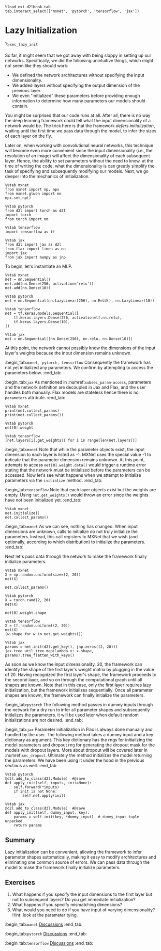 ```{.python .input}
%load_ext d2lbook.tab
tab.interact_select(['mxnet', 'pytorch', 'tensorflow', 'jax'])
```

# Lazy Initialization
:label:`sec_lazy_init`

So far, it might seem that we got away
with being sloppy in setting up our networks.
Specifically, we did the following unintuitive things,
which might not seem like they should work:

* We defined the network architectures
  without specifying the input dimensionality.
* We added layers without specifying
  the output dimension of the previous layer.
* We even "initialized" these parameters
  before providing enough information to determine
  how many parameters our models should contain.

You might be surprised that our code runs at all.
After all, there is no way the deep learning framework
could tell what the input dimensionality of a network would be.
The trick here is that the framework *defers initialization*,
waiting until the first time we pass data through the model,
to infer the sizes of each layer on the fly.


Later on, when working with convolutional neural networks,
this technique will become even more convenient
since the input dimensionality
(i.e., the resolution of an image)
will affect the dimensionality
of each subsequent layer.
Hence, the ability to set parameters
without the need to know,
at the time of writing the code,
what the dimensionality is
can greatly simplify the task of specifying
and subsequently modifying our models.
Next, we go deeper into the mechanics of initialization.

```{.python .input}
%%tab mxnet
from mxnet import np, npx
from mxnet.gluon import nn
npx.set_np()
```

```{.python .input}
%%tab pytorch
from d2l import torch as d2l
import torch
from torch import nn
```

```{.python .input}
%%tab tensorflow
import tensorflow as tf
```

```{.python .input}
%%tab jax
from d2l import jax as d2l
from flax import linen as nn
import jax
from jax import numpy as jnp
```

To begin, let's instantiate an MLP.

```{.python .input}
%%tab mxnet
net = nn.Sequential()
net.add(nn.Dense(256, activation='relu'))
net.add(nn.Dense(10))
```

```{.python .input}
%%tab pytorch
net = nn.Sequential(nn.LazyLinear(256), nn.ReLU(), nn.LazyLinear(10))
```

```{.python .input}
%%tab tensorflow
net = tf.keras.models.Sequential([
    tf.keras.layers.Dense(256, activation=tf.nn.relu),
    tf.keras.layers.Dense(10),
])
```

```{.python .input}
%%tab jax
net = nn.Sequential([nn.Dense(256), nn.relu, nn.Dense(10)])
```

At this point, the network cannot possibly know
the dimensions of the input layer's weights
because the input dimension remains unknown.

:begin_tab:`mxnet, pytorch, tensorflow`
Consequently the framework has not yet initialized any parameters.
We confirm by attempting to access the parameters below.
:end_tab:

:begin_tab:`jax`
As mentioned in :numref:`subsec_param-access`, parameters and the network definition are decoupled
in Jax and Flax, and the user handles both manually. Flax models are stateless
hence there is no `parameters` attribute.
:end_tab:

```{.python .input}
%%tab mxnet
print(net.collect_params)
print(net.collect_params())
```

```{.python .input}
%%tab pytorch
net[0].weight
```

```{.python .input}
%%tab tensorflow
[net.layers[i].get_weights() for i in range(len(net.layers))]
```

:begin_tab:`mxnet`
Note that while the parameter objects exist,
the input dimension to each layer is listed as -1.
MXNet uses the special value -1 to indicate
that the parameter dimension remains unknown.
At this point, attempts to access `net[0].weight.data()`
would trigger a runtime error stating that the network
must be initialized before the parameters can be accessed.
Now let's see what happens when we attempt to initialize
parameters via the `initialize` method.
:end_tab:

:begin_tab:`tensorflow`
Note that each layer objects exist but the weights are empty.
Using `net.get_weights()` would throw an error since the weights
have not been initialized yet.
:end_tab:

```{.python .input}
%%tab mxnet
net.initialize()
net.collect_params()
```

:begin_tab:`mxnet`
As we can see, nothing has changed.
When input dimensions are unknown,
calls to initialize do not truly initialize the parameters.
Instead, this call registers to MXNet that we wish
(and optionally, according to which distribution)
to initialize the parameters.
:end_tab:

Next let's pass data through the network
to make the framework finally initialize parameters.

```{.python .input}
%%tab mxnet
X = np.random.uniform(size=(2, 20))
net(X)

net.collect_params()
```

```{.python .input}
%%tab pytorch
X = torch.rand(2, 20)
net(X)

net[0].weight.shape
```

```{.python .input}
%%tab tensorflow
X = tf.random.uniform((2, 20))
net(X)
[w.shape for w in net.get_weights()]
```

```{.python .input}
%%tab jax
params = net.init(d2l.get_key(), jnp.zeros((2, 20)))
jax.tree_util.tree_map(lambda x: x.shape, params).tree_flatten_with_keys()
```

As soon as we know the input dimensionality,
20,
the framework can identify the shape of the first layer's weight matrix by plugging in the value of 20.
Having recognized the first layer's shape, the framework proceeds
to the second layer,
and so on through the computational graph
until all shapes are known.
Note that in this case,
only the first layer requires lazy initialization,
but the framework initializes sequentially.
Once all parameter shapes are known,
the framework can finally initialize the parameters.

:begin_tab:`pytorch`
The following method
passes in dummy inputs
through the network
for a dry run
to infer all parameter shapes
and subsequently initializes the parameters.
It will be used later when default random initializations are not desired.
:end_tab:

:begin_tab:`jax`
Parameter initialization in Flax is always done manually and handled by the
user. The following method takes a dummy input and a key dictionary as argument.
This key dictionary has the rngs for initializing the model parameters
and dropout rng for generating the dropout mask for the models with
dropout layers. More about dropout will be covered later in :numref:`sec_dropout`.
Ultimately the method initializes the model returning the parameters.
We have been using it under the hood in the previous sections as well.
:end_tab:

```{.python .input}
%%tab pytorch
@d2l.add_to_class(d2l.Module)  #@save
def apply_init(self, inputs, init=None):
    self.forward(*inputs)
    if init is not None:
        self.net.apply(init)
```

```{.python .input}
%%tab jax
@d2l.add_to_class(d2l.Module)  #@save
def apply_init(self, dummy_input, key):
    params = self.init(key, *dummy_input)  # dummy_input tuple unpacked
    return params
```

## Summary

Lazy initialization can be convenient, allowing the framework to infer parameter shapes automatically, making it easy to modify architectures and eliminating one common source of errors.
We can pass data through the model to make the framework finally initialize parameters.


## Exercises

1. What happens if you specify the input dimensions to the first layer but not to subsequent layers? Do you get immediate initialization?
1. What happens if you specify mismatching dimensions?
1. What would you need to do if you have input of varying dimensionality? Hint: look at the parameter tying.

:begin_tab:`mxnet`
[Discussions](https://discuss.d2l.ai/t/280)
:end_tab:

:begin_tab:`pytorch`
[Discussions](https://discuss.d2l.ai/t/8092)
:end_tab:

:begin_tab:`tensorflow`
[Discussions](https://discuss.d2l.ai/t/281)
:end_tab:
